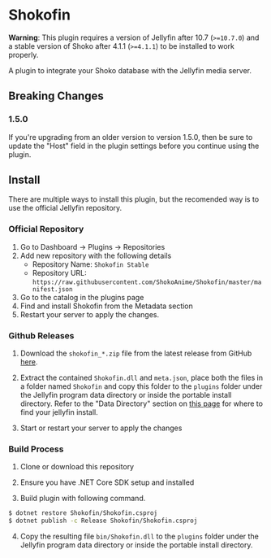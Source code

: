 # Shokofin

**Warning**: This plugin requires a version of Jellyfin after 10.7 (`>=10.7.0`) and a stable version of Shoko after 4.1.1 (`>=4.1.1`) to be installed to work properly.

A plugin to integrate your Shoko database with the Jellyfin media server.

## Breaking Changes

### 1.5.0

If you're upgrading from an older version to version 1.5.0, then be sure to update the "Host" field in the plugin settings before you continue using the plugin.

## Install

There are multiple ways to install this plugin, but the recomended way is to use the official Jellyfin repository.

### Official Repository

1. Go to Dashboard -> Plugins -> Repositories
2. Add new repository with the following details
   * Repository Name: `Shokofin Stable`
   * Repository URL: `https://raw.githubusercontent.com/ShokoAnime/Shokofin/master/manifest.json`
3. Go to the catalog in the plugins page
4. Find and install Shokofin from the Metadata section
5. Restart your server to apply the changes.

### Github Releases

1. Download the `shokofin_*.zip` file from the latest release from GitHub [here](https://github.com/ShokoAnime/shokofin/releases/latest).

2. Extract the contained `Shokofin.dll` and `meta.json`, place both the files in a folder named `Shokofin` and copy this folder to the `plugins` folder under the Jellyfin program data directory or inside the portable install directory. Refer to the "Data Directory" section on [this page](https://jellyfin.org/docs/general/administration/configuration.html) for where to find your jellyfin install.

3. Start or restart your server to apply the changes

### Build Process

1. Clone or download this repository

2. Ensure you have .NET Core SDK setup and installed

3. Build plugin with following command.

```sh
$ dotnet restore Shokofin/Shokofin.csproj
$ dotnet publish -c Release Shokofin/Shokofin.csproj
```

4. Copy the resulting file `bin/Shokofin.dll` to the `plugins` folder under the Jellyfin program data directory or inside the portable install directory.
